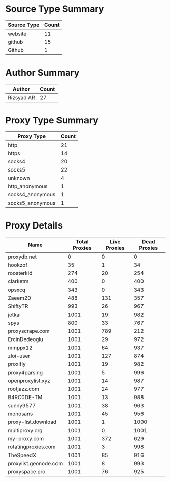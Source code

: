 # Source Type Summary

| Source Type | Count |
|-------------|-------|
| website | 11 |
| github | 15 |
| Github | 1 |


# Author Summary

| Author | Count |
|--------|-------|
| Rizsyad AR | 27 |


# Proxy Type Summary

| Proxy Type | Count |
|------------|-------|
| http | 21 |
| https | 14 |
| socks4 | 20 |
| socks5 | 22 |
| unknown | 4 |
| http_anonymous | 1 |
| socks4_anonymous | 1 |
| socks5_anonymous | 1 |


# Proxy Details

| Name | Total Proxies | Live Proxies | Dead Proxies |
|------|---------------|--------------|---------------|
| proxydb.net | 0 | 0 | 0 |
| hookzof | 35 | 1 | 34 |
| roosterkid | 274 | 20 | 254 |
| clarketm | 400 | 0 | 400 |
| opsxcq | 343 | 0 | 343 |
| Zaeem20 | 488 | 131 | 357 |
| ShiftyTR | 993 | 26 | 967 |
| jetkai | 1001 | 19 | 982 |
| spys | 800 | 33 | 767 |
| proxyscrape.com | 1001 | 789 | 212 |
| ErcinDedeoglu | 1001 | 29 | 972 |
| mmppx12 | 1001 | 64 | 937 |
| zloi-user | 1001 | 127 | 874 |
| proxifly | 1001 | 19 | 982 |
| proxy4parsing | 1001 | 5 | 996 |
| openproxylist.xyz | 1001 | 14 | 987 |
| rootjazz.com | 1001 | 24 | 977 |
| B4RC0DE-TM | 1001 | 13 | 988 |
| sunny9577 | 1001 | 38 | 963 |
| monosans | 1001 | 45 | 956 |
| proxy-list.download | 1001 | 1 | 1000 |
| multiproxy.org | 1001 | 0 | 1001 |
| my-proxy.com | 1001 | 372 | 629 |
| rotatingproxies.com | 1001 | 3 | 998 |
| TheSpeedX | 1001 | 85 | 916 |
| proxylist.geonode.com | 1001 | 8 | 993 |
| proxyspace.pro | 1001 | 76 | 925 |
